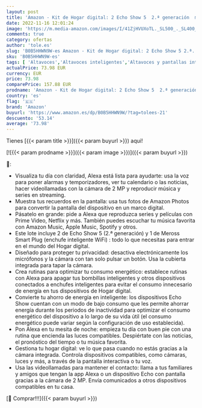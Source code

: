 ```yaml
---
layout: post
title: 'Amazon - Kit de Hogar digital: 2 Echo Show 5  2.ª generación  modelo de 2021   Antracita + Meross enchufe inteligente | Convierte tu casa en un Hogar digital y optimiza tu consumo energético'
date: 2022-11-16 12:01:24
image: 'https://m.media-amazon.com/images/I/41ZjHVUXoTL._SL500_._SL400_.jpg'
comments: true
category: ofertas
author: 'tole.es'
slug: 'B0B5HHWN9W-es Amazon - Kit de Hogar digital: 2 Echo Show 5 2.ª...'
sku: 'B0B5HHWN9W-es'
tags: [ 'Altavoces','Altavoces inteligentes','Altavoces y pantallas inteligentes Echo','Dispositivos Amazon','Dispositivos Amazon y Accesorios','Electrónica','Equipos de audio y Hi-Fi','Paquetes de dispositivos','amazon','enchufe','inteligente','🇪🇸', ]
actualPrice: 73.98 EUR
currency: EUR
price: 73.98
comparePrice: 157.88 EUR
prodname: 'Amazon - Kit de Hogar digital: 2 Echo Show 5  2.ª generación  modelo de 2021   Antracita + Meross enchufe inteligente | Convierte tu casa en un Hogar digital y optimiza tu consumo energético'
country: 'es'
flag: '🇪🇸'
brand: 'Amazon'
buyurl: 'https://www.amazon.es/dp/B0B5HHWN9W/?tag=tolees-21'
descuento: '53.14'
average: '73.98'
---
```


Tienes [{{< param title >}}]({{< param buyurl >}}) aqui!

[![{{< param prodname >}}]({{< param image >}})]({{< param buyurl >}})

🔎:

- Visualiza tu día con claridad, Alexa está lista para ayudarte: usa la voz para poner alarmas y temporizadores, ver tu calendario o las noticias, hacer videollamadas con la cámara de 2 MP y reproducir música y series en streaming.
- Muestra tus recuerdos en la pantalla: usa tus fotos de Amazon Photos para convertir la pantalla del dispositivo en un marco digital.
- Pásatelo en grande: pide a Alexa que reproduzca series y películas con Prime Video, Netflix y más. También puedes escuchar tu música favorita con Amazon Music, Apple Music, Spotify y otros.
- Este lote incluye 2 de Echo Show 5 (2.ª generación) y 1 de Meross Smart Plug (enchufe inteligente WiFi) : todo lo que necesitas para entrar en el mundo del Hogar digital.
- Diseñado para proteger tu privacidad: desactiva electrónicamente los micrófonos y la cámara con tan solo pulsar un botón. Usa la cubierta integrada para tapar la cámara.
- Crea rutinas para optimizar tu consumo energético: establece rutinas con Alexa para apagar tus bombillas inteligentes y otros dispositivos conectados a enchufes inteligentes para evitar el consumo innecesario de energía en tus dispositivos de Hogar digital.
- Convierte tu ahorro de energía en inteligente: los dispositivos Echo Show cuentan con un modo de bajo consumo que les permite ahorrar energía durante los periodos de inactividad para optimizar el consumo energético del dispositivo a lo largo de su vida útil (el consumo energético puede variar según la configuración de uso establecida).
- Pon Alexa en tu mesita de noche: empieza tu día con buen pie con una rutina que encienda las luces compatibles. Despiértate con las noticias, el pronóstico del tiempo o tu música favorita.
- Gestiona tu hogar digital: ve lo que pasa cuando no estás gracias a la cámara integrada. Controla dispositivos compatibles, como cámaras, luces y más, a través de la pantalla interactiva o tu voz.
- Usa las videollamadas para mantener el contacto: llama a tus familiares y amigos que tengan la app Alexa o un dispositivo Echo con pantalla gracias a la cámara de 2 MP. Envía comunicados a otros dispositivos compatibles en tu casa.

[🛒 Comprar!!!]({{< param buyurl >}})
